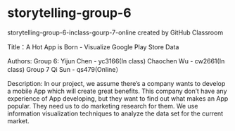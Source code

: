 
# storytelling-group-6
storytelling-group-6-inclass-gourp-7-online created by GitHub Classroom

Title：A Hot App is Born - Visualize Google Play Store Data

Authors:
Group 6:
Yijun Chen - yc3166(In class)
Chaochen Wu - cw2661(In class)
Group 7
Qi Sun - qs479(Online）

Description:
In our project, we assume there’s a company wants to develop a mobile App which will create great benefits. 
This company don’t have any experience of App developing, but they want to find out what makes an App popular. 
They need us to do marketing research for them. We use information visualization techniques to analyze the data 
set for the current market. 
